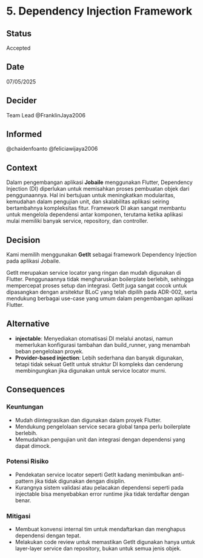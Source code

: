 # 5. Dependency Injection Framework

## Status
Accepted

## Date
07/05/2025

## Decider
Team Lead @FranklinJaya2006

## Informed
@chaidenfoanto @feliciawijaya2006

## Context
Dalam pengembangan aplikasi **Jobaile** menggunakan Flutter, Dependency Injection (DI) diperlukan untuk memisahkan proses pembuatan objek dari penggunaannya. Hal ini bertujuan untuk meningkatkan modularitas, kemudahan dalam pengujian unit, dan skalabilitas aplikasi seiring bertambahnya kompleksitas fitur. Framework DI akan sangat membantu untuk mengelola dependensi antar komponen, terutama ketika aplikasi mulai memiliki banyak service, repository, dan controller.

## Decision
Kami memilih menggunakan **GetIt** sebagai framework Dependency Injection pada aplikasi Jobaile.

GetIt merupakan service locator yang ringan dan mudah digunakan di Flutter. Penggunaannya tidak mengharuskan boilerplate berlebih, sehingga mempercepat proses setup dan integrasi. GetIt juga sangat cocok untuk dipasangkan dengan arsitektur BLoC yang telah dipilih pada ADR-002, serta mendukung berbagai use-case yang umum dalam pengembangan aplikasi Flutter.

## Alternative
- **injectable**: Menyediakan otomatisasi DI melalui anotasi, namun memerlukan konfigurasi tambahan dan build_runner, yang menambah beban pengelolaan proyek.
- **Provider-based injection**: Lebih sederhana dan banyak digunakan, tetapi tidak sekuat GetIt untuk struktur DI kompleks dan cenderung membingungkan jika digunakan untuk service locator murni.

## Consequences

### Keuntungan
- Mudah diintegrasikan dan digunakan dalam proyek Flutter.
- Mendukung pengelolaan service secara global tanpa perlu boilerplate berlebih.
- Memudahkan pengujian unit dan integrasi dengan dependensi yang dapat dimock.

### Potensi Risiko
- Pendekatan service locator seperti GetIt kadang menimbulkan anti-pattern jika tidak digunakan dengan disiplin.
- Kurangnya sistem validasi atau pelacakan dependensi seperti pada injectable bisa menyebabkan error runtime jika tidak terdaftar dengan benar.

### Mitigasi 
- Membuat konvensi internal tim untuk mendaftarkan dan menghapus dependensi dengan tepat.
- Melakukan code review untuk memastikan GetIt digunakan hanya untuk layer-layer service dan repository, bukan untuk semua jenis objek.
